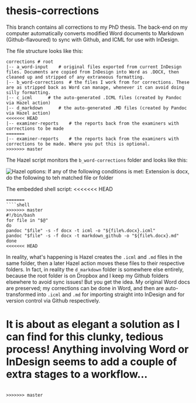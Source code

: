 # thesis-corrections

This branch contains all corrections to my PhD thesis. The back-end on my computer automatically converts modified Word documents to Markdown (Github-flavoured) to sync with Github, and ICML for use with InDesign. 

The file structure looks like this:

```shell
corrections # root
|-- a_word-input	# original files exported from current InDesign files. Documents are copied from InDesign into Word as .DOCX, then cleaned up and stripped of any extraneous formatting.
|-- b_word-corrections	# the files I work from for corrections. These are as stripped back as Word can manage, whenever it can avoid doing silly formatting.
|-- c_icml		# the auto-generated .ICML files (created by Pandoc via Hazel action)
|-- d_markdown		# the auto-generated .MD files (created by Pandoc via Hazel action)
<<<<<<< HEAD
|-- examiner-reports	# the reports back from the examiners with corrections to be made
=======
|-- examiner-reports	# the reports back from the examiners with corrections to be made. Where you put this is optional.
>>>>>>> master
```


The Hazel script monitors the ```b_word-corrections``` folder and looks like this:

![Hazel options: If any of the following conditions is met: Extension is docx, do the following to teh matched file or folder](https://www.dropbox.com/s/so3joo9i1q5fjiu/Screenshot%202017-09-25%2014.07.23.png?raw=1)

The embedded shell script:
<<<<<<< HEAD
```shell
=======
````shell
>>>>>>> master
#!/bin/bash
for file in "$@"
do
pandoc "$file" -s -f docx -t icml -o "${file%.docx}.icml"
pandoc "$file" -s -f docx -t markdown_github -o "${file%.docx}.md"
done
<<<<<<< HEAD
```

In reality, what's happening is Hazel creates the ```.icml``` and ```.md``` files in the same folder, then a later Hazel action moves these files to their respective folders. In fact, in reality the ```d_markdown``` folder is somewhere else entirely, because the root folder is on Dropbox and I keep my Github folders elsewhere to avoid sync issues! But you get the idea. My original Word docs are preserved; my corrections can be done in Word, and then are auto-transformed into ```.icml``` and ```.md``` for importing straight into InDesign and for version control via Github respectively.

It is about as elegant a solution as I can find for this clunky, tedious process! Anything involving Word or InDesign seems to add a couple of extra stages to a workflow...
=======
````

>>>>>>> master
